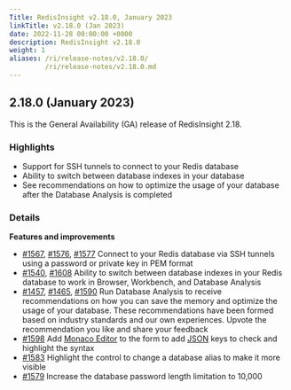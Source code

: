 ```yaml
---
Title: RedisInsight v2.18.0, January 2023
linkTitle: v2.18.0 (Jan 2023)
date: 2022-11-28 00:00:00 +0000
description: RedisInsight v2.18.0
weight: 1
aliases: /ri/release-notes/v2.18.0/
         /ri/release-notes/v2.18.0.md
---
```

## 2.18.0 (January 2023)
This is the General Availability (GA) release of RedisInsight 2.18.

### Highlights
- Support for SSH tunnels to connect to your Redis database
- Ability to switch between database indexes in your database
- See recommendations on how to optimize the usage of your database after the Database Analysis is completed

### Details
**Features and improvements**
- [#1567](https://github.com/RedisInsight/RedisInsight/pull/1567), [#1576](https://github.com/RedisInsight/RedisInsight/pull/1576), [#1577](https://github.com/RedisInsight/RedisInsight/pull/1577) Connect to your Redis database via SSH tunnels using a password or private key in PEM format
- [#1540](https://github.com/RedisInsight/RedisInsight/pull/1540), [#1608](https://github.com/RedisInsight/RedisInsight/pull/1608) Ability to switch between database indexes in your Redis database to work in Browser, Workbench, and Database Analysis
- [#1457](https://github.com/RedisInsight/RedisInsight/pull/1457), [#1465](https://github.com/RedisInsight/RedisInsight/pull/1465), [#1590](https://github.com/RedisInsight/RedisInsight/pull/1590) Run Database Analysis to receive recommendations on how you can save the memory and optimize the usage of your database. These recommendations have been formed based on industry standards and our own experiences. Upvote the recommendation you like and share your feedback
- [#1598](https://github.com/RedisInsight/RedisInsight/pull/1598) Add [Monaco Editor](https://microsoft.github.io/monaco-editor/) to the form to add [JSON](https://redis.io/docs/stack/json/) keys to check and highlight the syntax
- [#1583](https://github.com/RedisInsight/RedisInsight/pull/1583) Highlight the control to change a database alias to make it more visible
- [#1579](https://github.com/RedisInsight/RedisInsight/pull/1579) Increase the database password length limitation to 10,000
